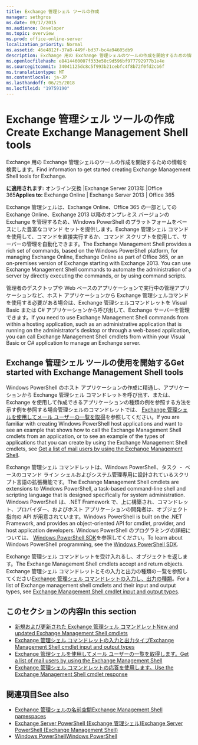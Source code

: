 ```yaml
---
title: Exchange 管理シェル ツールの作成
manager: sethgros
ms.date: 09/17/2015
ms.audience: Developer
ms.topic: overview
ms.prod: office-online-server
localization_priority: Normal
ms.assetid: 46e4812f-37a8-449f-bd37-bc4a94605db9
description: Exchange 用の Exchange 管理シェルのツールの作成を開始するための情報を検索します。
ms.openlocfilehash: e8414460007f333e50c9d596bf977792977b1e4e
ms.sourcegitcommit: 34041125dc8c5f993b21cebfc4f8b72f0fd2cb6f
ms.translationtype: MT
ms.contentlocale: ja-JP
ms.lasthandoff: 06/25/2018
ms.locfileid: "19759190"
---
```

# <a name="create-exchange-management-shell-tools"></a><span data-ttu-id="0f529-103">Exchange 管理シェル ツールの作成</span><span class="sxs-lookup"><span data-stu-id="0f529-103">Create Exchange Management Shell tools</span></span>

<span data-ttu-id="0f529-104">Exchange 用の Exchange 管理シェルのツールの作成を開始するための情報を検索します。</span><span class="sxs-lookup"><span data-stu-id="0f529-104">Find information to get started creating Exchange Management Shell tools for Exchange.</span></span>

<span data-ttu-id="0f529-105">**に適用されます:** オンライン交換 |Exchange Server 2013年 |Office 365</span><span class="sxs-lookup"><span data-stu-id="0f529-105">**Applies to:** Exchange Online | Exchange Server 2013 | Office 365</span></span>
  
<span data-ttu-id="0f529-p101">Exchange 管理シェルは、Exchange Online、Office 365 の一部としての Exchange Online、Exchange 2013 以降のオンプレミス バージョンの Exchange を管理するため、Windows PowerShell のプラットフォームをベースにした豊富なコマンド セットを提供します。Exchange 管理シェル コマンドを使用して、コマンドを直接実行するか、コマンド スクリプトを使用して、サーバーの管理を自動化できます。</span><span class="sxs-lookup"><span data-stu-id="0f529-p101">The Exchange Management Shell provides a rich set of commands, based on the Windows PowerShell platform, for managing Exchange Online, Exchange Online as part of Office 365, or an on-premises version of Exchange starting with Exchange 2013. You can use Exchange Management Shell commands to automate the administration of a server by directly executing the commands, or by using command scripts.</span></span>
  
<span data-ttu-id="0f529-108">管理者のデスクトップや Web ベースのアプリケーションで実行中の管理アプリケーションなど、ホスト アプリケーションから Exchange 管理シェルコマンドを使用する必要がある場合は、Exchange 管理シェルコマンドレットを Visual Basic または C# アプリケーションから呼び出して、Exchange サーバーを管理できます。</span><span class="sxs-lookup"><span data-stu-id="0f529-108">If you need to use Exchange Management Shell commands from within a hosting application, such as an administrative application that is running on the administrator's desktop or through a web-based application, you can call Exchange Management Shell cmdlets from within your Visual Basic or C# application to manage an Exchange server.</span></span>
  
## <a name="get-started-with-exchange-management-shell-tools"></a><span data-ttu-id="0f529-109">Exchange 管理シェル ツールの使用を開始する</span><span class="sxs-lookup"><span data-stu-id="0f529-109">Get started with Exchange Management Shell tools</span></span>
<span data-ttu-id="0f529-110"><a name="SP15GettingStartedTemplate_WhatDoYouNeed"> </a></span><span class="sxs-lookup"><span data-stu-id="0f529-110"></span></span>

<span data-ttu-id="0f529-111">Windows PowerShell のホスト アプリケーションの作成に精通し、アプリケーションから Exchange 管理シェル コマンドレットを呼び出す、または、Exchange を使用して作成できるアプリケーションの種類の例を参照する方法を示す例を参照する場合管理シェルのコマンドレットでは、 [Exchange 管理シェルを使用してメール ユーザーの一覧を取得](how-to-get-a-list-of-mail-users-by-using-the-exchange-management-shell.md)を参照してください。</span><span class="sxs-lookup"><span data-stu-id="0f529-111">If you are familiar with creating Windows PowerShell host applications and want to see an example that shows how to call the Exchange Management Shell cmdlets from an application, or to see an example of the types of applications that you can create by using the Exchange Management Shell cmdlets, see [Get a list of mail users by using the Exchange Management Shell](how-to-get-a-list-of-mail-users-by-using-the-exchange-management-shell.md).</span></span>
  
<span data-ttu-id="0f529-112">Exchange 管理シェル コマンドレットは、Windows PowerShell、タスク ・ ベースのコマンド ライン シェルおよびシステム管理専用に設計されているスクリプト言語の拡張機能です。</span><span class="sxs-lookup"><span data-stu-id="0f529-112">The Exchange Management Shell cmdlets are extensions to Windows PowerShell, a task-based command-line shell and scripting language that is designed specifically for system administration.</span></span> <span data-ttu-id="0f529-113">Windows PowerShell は、.NET Framework で、上に構築され、コマンドレット、プロバイダー、およびホスト アプリケーションの開発者は、オブジェクト指向の API が用意されています。</span><span class="sxs-lookup"><span data-stu-id="0f529-113">Windows PowerShell is built on the .NET Framework, and provides an object-oriented API for cmdlet, provider, and host application developers.</span></span> <span data-ttu-id="0f529-114">Windows PowerShell のプログラミングの詳細については、 [Windows PowerShell SDK](http://msdn.microsoft.com/ja-jp/library/dd835506%28VS.85%29.aspx)を参照してください。</span><span class="sxs-lookup"><span data-stu-id="0f529-114">To learn about Windows PowerShell programming, see the [Windows PowerShell SDK](http://msdn.microsoft.com/ja-jp/library/dd835506%28VS.85%29.aspx).</span></span>
  
<span data-ttu-id="0f529-115">Exchange 管理シェル コマンドレットを受け入れるし、オブジェクトを返します。</span><span class="sxs-lookup"><span data-stu-id="0f529-115">The Exchange Management Shell cmdlets accept and return objects.</span></span> <span data-ttu-id="0f529-116">Exchange 管理シェル コマンドレットとその入力と出力の種類の一覧を参照してください[Exchange 管理シェル コマンドレットの入力し、出力の種類](exchange-management-shell-cmdlet-input-and-output-types.md)。</span><span class="sxs-lookup"><span data-stu-id="0f529-116">For a list of Exchange management shell cmdlets and their input and output types, see [Exchange Management Shell cmdlet input and output types](exchange-management-shell-cmdlet-input-and-output-types.md).</span></span>
  
## <a name="in-this-section"></a><span data-ttu-id="0f529-117">このセクションの内容</span><span class="sxs-lookup"><span data-stu-id="0f529-117">In this section</span></span>

- [<span data-ttu-id="0f529-118">新規および更新された Exchange 管理シェル コマンドレット</span><span class="sxs-lookup"><span data-stu-id="0f529-118">New and updated Exchange Management Shell cmdlets</span></span>](new-and-updated-exchange-management-shell-cmdlets.md)  
- [<span data-ttu-id="0f529-119">Exchange 管理シェル コマンドレットの入力と出力タイプ</span><span class="sxs-lookup"><span data-stu-id="0f529-119">Exchange Management Shell cmdlet input and output types</span></span>](exchange-management-shell-cmdlet-input-and-output-types.md)
- [<span data-ttu-id="0f529-120">Exchange 管理シェルを使用してメール ユーザーの一覧を取得します。</span><span class="sxs-lookup"><span data-stu-id="0f529-120">Get a list of mail users by using the Exchange Management Shell</span></span>](how-to-get-a-list-of-mail-users-by-using-the-exchange-management-shell.md)
- [<span data-ttu-id="0f529-121">Exchange 管理シェル コマンドレットの応答を使用します。</span><span class="sxs-lookup"><span data-stu-id="0f529-121">Use the Exchange Management Shell cmdlet response</span></span>](how-to-use-the-exchange-management-shell-cmdlet-response.md)


## <a name="see-also"></a><span data-ttu-id="0f529-122">関連項目</span><span class="sxs-lookup"><span data-stu-id="0f529-122">See also</span></span>

- [<span data-ttu-id="0f529-123">Exchange 管理シェルの名前空間</span><span class="sxs-lookup"><span data-stu-id="0f529-123">Exchange Management Shell namespaces</span></span>](exchange-management-shell-namespaces.md)  
- [<span data-ttu-id="0f529-124">Exchange Server PowerShell (Exchange 管理シェル)</span><span class="sxs-lookup"><span data-stu-id="0f529-124">Exchange Server PowerShell (Exchange Management Shell)</span></span>](https://docs.microsoft.com/ja-jp/powershell/exchange/exchange-server/exchange-management-shell?view=exchange-ps)  
- [<span data-ttu-id="0f529-125">Windows PowerShell</span><span class="sxs-lookup"><span data-stu-id="0f529-125">Windows PowerShell</span></span>](http://msdn.microsoft.com/ja-jp/library/dd835506%28v=vs.85%29.aspx)
    

